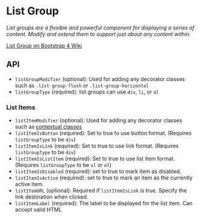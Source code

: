 # List Group
_List groups are a flexible and powerful component for displaying a series of content. Modify and extend them to 
support just about any content within._

[List Group on Bootstrap 4 Wiki](https://getbootstrap.com/docs/4.6/components/list-group/)

## API
* `listGroupModifier` (optional): Used for adding any decorator classes such as `.list-group-flush` or `.list-group-horizontal`
* `listGroupType` (required): list groups can use `div`, `li`, or `ol`

### List Items
* `listItemModifier` (optional): Used for adding any decorator classes such as 
  [contextual classes](https://getbootstrap.com/docs/4.6/components/list-group/#contextual-classes)
* `listItemIsButton` (required): Set to true to use button format. (Requires `listGroupType` to be `div`)
* `listItemIsLink` (required): Set to true to use link format. (Requires `listGroupType` to be `div`)
* `listItemIsListItem` (required): Set to true to use list item format. (Requires `listGroupType` to be `ul` or `ol`)
* `listItemIsDisabled` (required): set to true to mark item as disabled.
* `listItemIsActive` (required): set to true to mark an item as the currently active item.
* `listItemURL` (optional): Required if `listItemIsLink` is true. Specify the link destination when clicked.
* `listItemLabel` (required): The label to be displayed for the list item. Can accept valid HTML 
